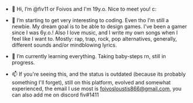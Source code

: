 - 👋 Hi, I’m @fiv11 or Foivos and I'm 19y.o. Nice to meet you! c:

- 👀 I’m starting to get very interesting to coding. Even tho I'm still a newbie. My dream goal is to be able to design games. I've been a gamer since I was 6y.o.!
 Also I love music, and I write my own songs when I feel like I want to. Mostly: rap, trap, rock, pop alternatives, generally, different sounds and/or mindblowing lyrics.

- 🌱 I’m currently learning everything. Taking baby-steps rn, still in progress.

- 📫 If you're seeing this, and the status is outdated (because its probably something I'll forget), still on this platform, evolved and somewhat experienced,
 the email I use most is foivosloustis866@gmail.com, you can also add me on discord fiv#1411
